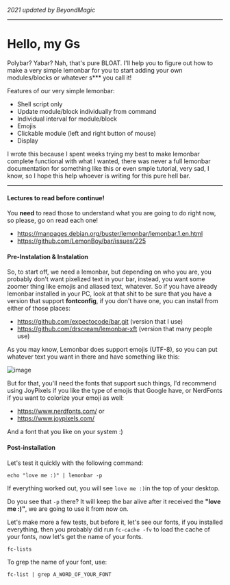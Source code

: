 *2021 updated by BeyondMagic*

---

# Hello, my Gs

Polybar? Yabar? Nah, that's pure BLOAT. I'll help you to figure out how to make a very simple lemonbar for you to start adding your own modules/blocks or whatever s\*\*\* you call it!

Features of our very simple lemonbar:

- Shell script only
- Update module/block individually from command
- Individual interval for module/block
- Emojis
- Clickable module (left and right button of mouse)
- Display 

I wrote this because I spent weeks trying my best to make lemonbar complete functional with what I wanted, there was never a full lemonbar documentation for something like this or even smple tutorial, very sad, I know, so I hope this help whoever is writing for this pure hell bar.

---

#### Lectures to read before continue!

You **need** to read those to understand what you are going to do right now, so please, go on read each one!

- https://manpages.debian.org/buster/lemonbar/lemonbar.1.en.html
- https://github.com/LemonBoy/bar/issues/225

#### Pre-Instalation & Instalation

So, to start off, we need a lemonbar, but depending on who you are, you probably don't want pixelized text in your bar, instead, you want some zoomer thing like emojis and aliased text, whatever. So if you have already lemonbar installed in your PC, look at that shit to be sure that you have a version that support **fontconfig**, if you don't have one, you can install from either of those places:

- https://github.com/expectocode/bar.git (version that I use)
- https://github.com/drscream/lemonbar-xft (version that many people use)

As you may know, Lemonbar does support emojis (UTF-8), so you can put whatever text you want in there and have something like this:

![image](https://user-images.githubusercontent.com/51831435/110286333-82847080-7fc3-11eb-8652-2111cacd608a.png)

But for that, you'll need the fonts that support such things, I'd recommend using JoyPixels if you like the type of emojis that Google have, or NerdFonts if you want to colorize your emoji as well:

- https://www.nerdfonts.com/ or
- https://www.joypixels.com/

And a font that you like on your system :)

#### Post-installation

Let's test it quickly with the following command:
```
echo "love me :)" | lemonbar -p
```

If everything worked out, you will see `love me :)`in the top of your desktop.


Do you see that `-p` there? It will keep the bar alive after it received the **"love me :)"**, we are going to use it from now on.

Let's make more a few tests, but before it, let's see our fonts, if you installed everything, then you probably did run `fc-cache -fv` to load the cache of your fonts, now let's get the name of your fonts.
```
fc-lists
```
To grep the name of your font, use:
```
fc-list | grep A_WORD_OF_YOUR_FONT
```

